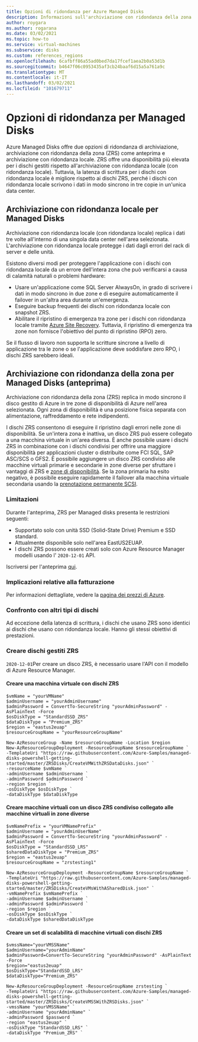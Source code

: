```yaml
---
title: Opzioni di ridondanza per Azure Managed Disks
description: Informazioni sull'archiviazione con ridondanza della zona e l'archiviazione con ridondanza locale per Azure Managed Disks.
author: roygara
ms.author: rogarana
ms.date: 03/02/2021
ms.topic: how-to
ms.service: virtual-machines
ms.subservice: disks
ms.custom: references_regions
ms.openlocfilehash: 6cafbff86a55ad0bed7da17fcef1aea2b0a53d1b
ms.sourcegitcommit: b4647f06c0953435af3cb24baaf6d15a5a761a9c
ms.translationtype: MT
ms.contentlocale: it-IT
ms.lasthandoff: 03/02/2021
ms.locfileid: "101679711"
---
```

# <a name="redundancy-options-for-managed-disks"></a>Opzioni di ridondanza per Managed Disks

Azure Managed Disks offre due opzioni di ridondanza di archiviazione, archiviazione con ridondanza della zona (ZRS) come anteprima e archiviazione con ridondanza locale. ZRS offre una disponibilità più elevata per i dischi gestiti rispetto all'archiviazione con ridondanza locale (con ridondanza locale). Tuttavia, la latenza di scrittura per i dischi con ridondanza locale è migliore rispetto ai dischi ZRS, perché i dischi con ridondanza locale scrivono i dati in modo sincrono in tre copie in un'unica data center.

## <a name="locally-redundant-storage-for-managed-disks"></a>Archiviazione con ridondanza locale per Managed Disks

Archiviazione con ridondanza locale (con ridondanza locale) replica i dati tre volte all'interno di una singola data center nell'area selezionata. L'archiviazione con ridondanza locale protegge i dati dagli errori del rack di server e delle unità. 

Esistono diversi modi per proteggere l'applicazione con i dischi con ridondanza locale da un errore dell'intera zona che può verificarsi a causa di calamità naturali o problemi hardware:
- Usare un'applicazione come SQL Server AlwaysOn, in grado di scrivere i dati in modo sincrono in due zone e di eseguire automaticamente il failover in un'altra area durante un'emergenza.
- Eseguire backup frequenti dei dischi con ridondanza locale con snapshot ZRS.
- Abilitare il ripristino di emergenza tra zone per i dischi con ridondanza locale tramite [Azure Site Recovery](../site-recovery/azure-to-azure-how-to-enable-zone-to-zone-disaster-recovery.md). Tuttavia, il ripristino di emergenza tra zone non fornisce l'obiettivo del punto di ripristino (RPO) zero.

Se il flusso di lavoro non supporta le scritture sincrone a livello di applicazione tra le zone o se l'applicazione deve soddisfare zero RPO, i dischi ZRS sarebbero ideali.

## <a name="zone-redundant-storage-for-managed-disks-preview"></a>Archiviazione con ridondanza della zona per Managed Disks (anteprima)

Archiviazione con ridondanza della zona (ZRS) replica in modo sincrono il disco gestito di Azure in tre zone di disponibilità di Azure nell'area selezionata. Ogni zona di disponibilità è una posizione fisica separata con alimentazione, raffreddamento e rete indipendenti. 

I dischi ZRS consentono di eseguire il ripristino dagli errori nelle zone di disponibilità. Se un'intera zona è inattiva, un disco ZRS può essere collegato a una macchina virtuale in un'area diversa. È anche possibile usare i dischi ZRS in combinazione con i dischi condivisi per offrire una maggiore disponibilità per applicazioni cluster o distribuite come FCI SQL, SAP ASC/SCS o GFS2. È possibile aggiungere un disco ZRS condiviso alle macchine virtuali primarie e secondarie in zone diverse per sfruttare i vantaggi di ZRS e [zone di disponibilità](../availability-zones/az-overview.md). Se la zona primaria ha esito negativo, è possibile eseguire rapidamente il failover alla macchina virtuale secondaria usando la [prenotazione permanente SCSI](disks-shared-enable.md#supported-scsi-pr-commands).

### <a name="limitations"></a>Limitazioni

Durante l'anteprima, ZRS per Managed disks presenta le restrizioni seguenti:

- Supportato solo con unità SSD (Solid-State Drive) Premium e SSD standard.
- Attualmente disponibile solo nell'area EastUS2EUAP.
- I dischi ZRS possono essere creati solo con Azure Resource Manager modelli usando l' `2020-12-01` API.

Iscriversi per l'anteprima [qui](https://aka.ms/ZRSDisksPreviewSignUp).

### <a name="billing-implications"></a>Implicazioni relative alla fatturazione

Per informazioni dettagliate, vedere la [pagina dei prezzi di Azure](https://azure.microsoft.com/pricing/details/managed-disks/).

### <a name="comparison-with-other-disk-types"></a>Confronto con altri tipi di dischi

Ad eccezione della latenza di scrittura, i dischi che usano ZRS sono identici ai dischi che usano con ridondanza locale. Hanno gli stessi obiettivi di prestazioni.

### <a name="create-zrs-managed-disks"></a>Creare dischi gestiti ZRS

`2020-12-01`Per creare un disco ZRS, è necessario usare l'API con il modello di Azure Resource Manager.

#### <a name="create-a-vm-with-zrs-disks"></a>Creare una macchina virtuale con dischi ZRS

```
$vmName = "yourVMName" 
$adminUsername = "yourAdminUsername"
$adminPassword = ConvertTo-SecureString "yourAdminPassword" -AsPlainText -Force
$osDiskType = "StandardSSD_ZRS"
$dataDiskType = "Premium_ZRS"
$region = "eastus2euap"
$resourceGroupName = "yourResourceGroupName"

New-AzResourceGroup -Name $resourceGroupName -Location $region
New-AzResourceGroupDeployment -ResourceGroupName $resourceGroupName `
-TemplateUri "https://raw.githubusercontent.com/Azure-Samples/managed-disks-powershell-getting-started/master/ZRSDisks/CreateVMWithZRSDataDisks.json" `
-resourceName $vmName `
-adminUsername $adminUsername `
-adminPassword $adminPassword `
-region $region `
-osDiskType $osDiskType `
-dataDiskType $dataDiskType
```

#### <a name="create-vms-with-a-shared-zrs-disk-attached-to-the-vms-in-different-zones"></a>Creare macchine virtuali con un disco ZRS condiviso collegato alle macchine virtuali in zone diverse

```
$vmNamePrefix = "yourVMNamePrefix"
$adminUsername = "yourAdminUserName"
$adminPassword = ConvertTo-SecureString "yourAdminPassword" -AsPlainText -Force
$osDiskType = "StandardSSD_LRS"
$sharedDataDiskType = "Premium_ZRS"
$region = "eastus2euap"
$resourceGroupName = "zrstesting1"

New-AzResourceGroupDeployment -ResourceGroupName $resourceGroupName `
-TemplateUri "https://raw.githubusercontent.com/Azure-Samples/managed-disks-powershell-getting-started/master/ZRSDisks/CreateVMsWithASharedDisk.json" `
-vmNamePrefix $vmNamePrefix `
-adminUsername $adminUsername `
-adminPassword $adminPassword `
-region $region `
-osDiskType $osDiskType `
-dataDiskType $sharedDataDiskType
```

#### <a name="create-a-virtual-machine-scale-set-with-zrs-disks"></a>Creare un set di scalabilità di macchine virtuali con dischi ZRS

```
$vmssName="yourVMSSName"
$adminUsername="yourAdminName"
$adminPassword=ConvertTo-SecureString "yourAdminPassword" -AsPlainText -Force
$region="eastus2euap"
$osDiskType="StandardSSD_LRS"
$dataDiskType="Premium_ZRS"

New-AzResourceGroupDeployment -ResourceGroupName zrstesting `
-TemplateUri "https://raw.githubusercontent.com/Azure-Samples/managed-disks-powershell-getting-started/master/ZRSDisks/CreateVMSSWithZRSDisks.json" `
-vmssName "yourVMSSName" `
-adminUsername "yourAdminName" `
-adminPassword $password `
-region "eastus2euap" `
-osDiskType "StandardSSD_LRS" `
-dataDiskType "Premium_ZRS" `
```
